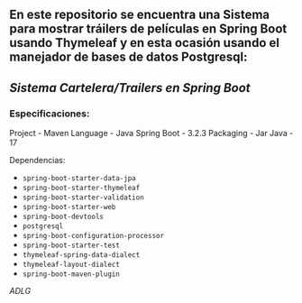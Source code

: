 En este repositorio se encuentra una Sistema para mostrar tráilers de películas en Spring Boot usando Thymeleaf y en esta ocasión usando el manejador de bases de datos Postgresql:
-
## ***Sistema Cartelera/Trailers en Spring Boot***

### Especificaciones:

Project - Maven
Language - Java
Spring Boot - 3.2.3
Packaging - Jar
Java - 17

Dependencias:
* `spring-boot-starter-data-jpa`
* `spring-boot-starter-thymeleaf`
* `spring-boot-starter-validation`
* `spring-boot-starter-web`
* `spring-boot-devtools`
* `postgresql`
* `spring-boot-configuration-processor`
* `spring-boot-starter-test`
* `thymeleaf-spring-data-dialect`
* `thymeleaf-layout-dialect`
* `spring-boot-maven-plugin`

*ADLG*